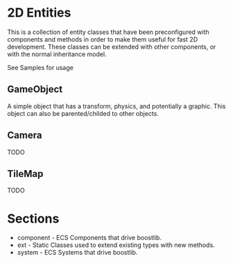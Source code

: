 # 2D Entities
This is a collection of entity classes that have been preconfigured with components and methods in order to make them useful for fast 2D development.
These classes can be extended with other components, or with the normal inheritance model.

See Samples for usage

## GameObject
A simple object that has a transform, physics, and potentially a graphic. This object can also be parented/childed to other objects.

## Camera
TODO

## TileMap
TODO

# Sections

* component  - ECS Components that drive boostlib.
* ext        - Static Classes used to extend existing types with new methods.
* system     - ECS Systems that drive boostlib.
